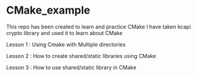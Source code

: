 # CMake_example
This repo has been created to learn and practice CMake
I have taken kcapi crypto library and used it to learn about CMake

Lesson 1 : Using Cmake with Multiple directories

Lesson 2 : How to create shared/static libraries using CMake

Lesson 3 : How to use shared/static library in CMake
